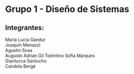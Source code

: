 # Grupo 1 - Diseño de Sistemas

## Integrantes:

María Lucía Gandur  
Joaquín Menazzi  
Agustin Sosa  
Augusto Adrian Gil Tolentino
Sofía Marques  
Gianlucca Santucho  
Candela Bergé
